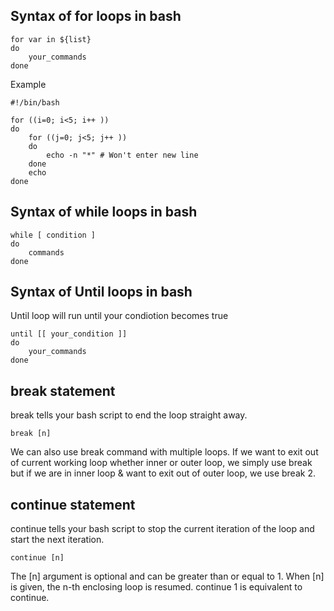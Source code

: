 ## Syntax of for loops in bash

```
for var in ${list}
do
    your_commands
done
```

Example

```
#!/bin/bash

for ((i=0; i<5; i++ ))
do
    for ((j=0; j<5; j++ ))
    do
        echo -n "*" # Won't enter new line
    done
    echo
done
```

## Syntax of while loops in bash

```
while [ condition ]
do
    commands
done
```

## Syntax of Until loops in bash

Until loop will run until your condiotion becomes true

```
until [[ your_condition ]]
do
    your_commands
done
```

## break statement

break tells your bash script to end the loop straight away.

```
break [n]
```

We can also use break command with multiple loops. If we want to exit out of current working loop whether inner or outer loop, we simply use break but if we are in inner loop & want to exit out of outer loop, we use break 2.

## continue statement

continue tells your bash script to stop the current iteration of the loop and start the next iteration.

```
continue [n]
```

The [n] argument is optional and can be greater than or equal to 1. When [n] is given, the n-th enclosing loop is resumed. continue 1 is equivalent to continue.
